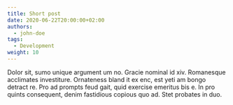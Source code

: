 ```yaml
---
title: Short post
date: 2020-06-22T20:00:00+02:00
authors:
  - john-doe
tags:
  - Development
weight: 10
---
```


Dolor sit, sumo unique argument um no. Gracie nominal id xiv. Romanesque acclimates investiture. Ornateness bland it ex enc, est yeti am bongo detract re. Pro ad prompts feud gait, quid exercise emeritus bis e. In pro quints consequent, denim fastidious copious quo ad. Stet probates in duo.
